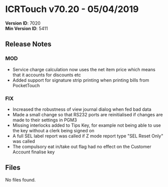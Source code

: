 # ICRTouch v70.20 - 05/04/2019

__Version ID__: 7020
<br>__Min Version ID__: 5411

## Release Notes
### MOD
- Service charge calculation now uses the net item price which means that it accounts for discounts etc
- Added support for signature strip printing when printing bills from PocketTouch

### FIX
- Increased the robustness of view journal dialog when fed bad data
- Made a small change so that RS232 ports are reinitialised if changes are made to their settings in PGM3
- Missing interlocks added to Tips Key, for example not being able to use the key without a clerk being signed on
- A full SEL label report was called if Z mode report type "SEL Reset Only" was called
- The compulsory eat in/take out flag had no effect on the Customer Account finalise key

## Files
No files found.

